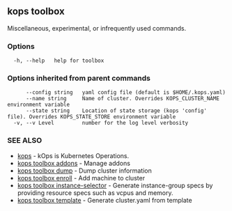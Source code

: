 
<!--- This file is automatically generated by make gen-cli-docs; changes should be made in the go CLI command code (under cmd/kops) -->

## kops toolbox

Miscellaneous, experimental, or infrequently used commands.

### Options

```
  -h, --help   help for toolbox
```

### Options inherited from parent commands

```
      --config string   yaml config file (default is $HOME/.kops.yaml)
      --name string     Name of cluster. Overrides KOPS_CLUSTER_NAME environment variable
      --state string    Location of state storage (kops 'config' file). Overrides KOPS_STATE_STORE environment variable
  -v, --v Level         number for the log level verbosity
```

### SEE ALSO

* [kops](kops.md)	 - kOps is Kubernetes Operations.
* [kops toolbox addons](kops_toolbox_addons.md)	 - Manage addons
* [kops toolbox dump](kops_toolbox_dump.md)	 - Dump cluster information
* [kops toolbox enroll](kops_toolbox_enroll.md)	 - Add machine to cluster
* [kops toolbox instance-selector](kops_toolbox_instance-selector.md)	 - Generate instance-group specs by providing resource specs such as vcpus and memory.
* [kops toolbox template](kops_toolbox_template.md)	 - Generate cluster.yaml from template

